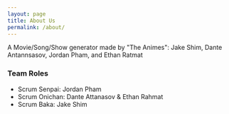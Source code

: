 ```yaml
---
layout: page
title: About Us
permalink: /about/
---
```


A Movie/Song/Show generator made by "The Animes": Jake Shim, Dante Antannsasov, Jordan Pham, and Ethan Ratmat

### Team Roles
- Scrum Senpai: Jordan Pham
- Scrum Onichan:  Dante Attanasov & Ethan Rahmat
- Scrum Baka: Jake Shim